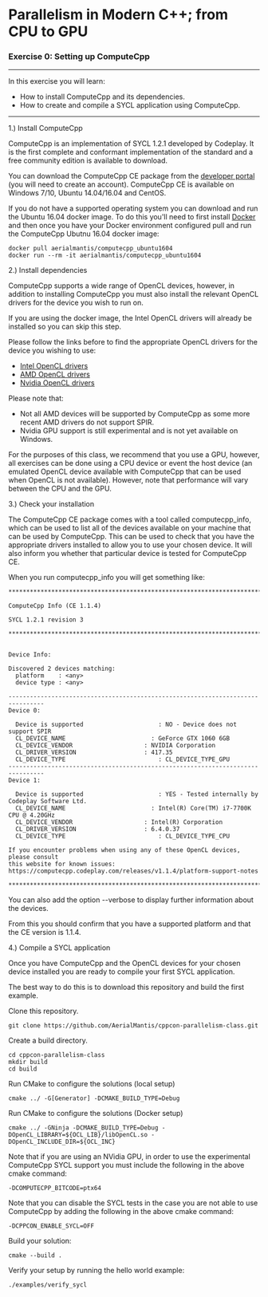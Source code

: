 # Parallelism in Modern C++; from CPU to GPU
### Exercise 0: Setting up ComputeCpp

---

In this exercise you will learn:
* How to install ComputeCpp and its dependencies.
* How to create and compile a SYCL application using ComputeCpp.

---

1.) Install ComputeCpp

ComputeCpp is an implementation of SYCL 1.2.1 developed by Codeplay. It is the first complete and conformant implementation of the standard and a free community edition is available to download.

You can download the ComputeCpp CE package from the [developer portal][computecpp-developer-portal] (you will need to create an account). ComputeCpp CE is available on Windows 7/10, Ubuntu 14.04/16.04 and CentOS.

If you do not have a supported operating system you can download and run the Ubuntu 16.04 docker image. To do this you'll need to first install [Docker][docker-installer] and then once you have your Docker environment configured pull and run the ComputeCpp Ubutnu 16.04 docker image:

```
docker pull aerialmantis/computecpp_ubuntu1604
docker run --rm -it aerialmantis/computecpp_ubuntu1604
```

2.) Install dependencies

ComputeCpp supports a wide range of OpenCL devices, however, in addition to installing ComputeCpp you must also install the relevant OpenCL drivers for the device you wish to run on.

If you are using the docker image, the Intel OpenCL drivers will already be installed so you can skip this step.

Please follow the links before to find the appropriate OpenCL drivers for the device you wishing to use:
* [Intel OpenCL drivers][intel-drivers]
* [AMD OpenCL drivers][amd-drivers]
* [Nvidia OpenCL drivers][nvidia-drivers]

Please note that:
* Not all AMD devices will be supported by ComputeCpp as some more recent AMD drivers do not support SPIR.
* Nvidia GPU support is still experimental and is not yet available on Windows.

For the purposes of this class, we recommend that you use a GPU, however, all exercises can be done using a CPU device or event the host device (an emulated OpenCL device available with ComputeCpp that can be used when OpenCL is not available). However, note that performance will vary between the CPU and the GPU.

3.) Check your installation

The ComputeCpp CE package comes with a tool called computecpp_info, which can be used to list all of the devices available on your machine that can be used by ComputeCpp. This can be used to check that you have the appropriate drivers installed to allow you to use your chosen device. It will also inform you whether that particular device is tested for ComputeCpp CE.

When you run computecpp_info you will get something like:

```
********************************************************************************

ComputeCpp Info (CE 1.1.4)

SYCL 1.2.1 revision 3

********************************************************************************


Device Info:

Discovered 2 devices matching:
  platform    : <any>
  device type : <any>

--------------------------------------------------------------------------------
Device 0:

  Device is supported                     : NO - Device does not support SPIR
  CL_DEVICE_NAME                        : GeForce GTX 1060 6GB
  CL_DEVICE_VENDOR                    : NVIDIA Corporation
  CL_DRIVER_VERSION                   : 417.35
  CL_DEVICE_TYPE                          : CL_DEVICE_TYPE_GPU
--------------------------------------------------------------------------------
Device 1:

  Device is supported                     : YES - Tested internally by Codeplay Software Ltd.
  CL_DEVICE_NAME                        : Intel(R) Core(TM) i7-7700K CPU @ 4.20GHz
  CL_DEVICE_VENDOR                    : Intel(R) Corporation
  CL_DRIVER_VERSION                   : 6.4.0.37
  CL_DEVICE_TYPE                          : CL_DEVICE_TYPE_CPU

If you encounter problems when using any of these OpenCL devices, please consult
this website for known issues:
https://computecpp.codeplay.com/releases/v1.1.4/platform-support-notes

********************************************************************************
```

You can also add the option --verbose to display further information about the devices.

From this you should confirm that you have a supported platform and that the CE version is 1.1.4.

4.) Compile a SYCL application

Once you have ComputeCpp and the OpenCL devices for your chosen device installed you are ready to compile your first SYCL application.

The best way to do this is to download this repository and build the first example.

Clone this repository.

```
git clone https://github.com/AerialMantis/cppcon-parallelism-class.git
```

Create a build directory.

```
cd cppcon-parallelism-class
mkdir build
cd build
```

Run CMake to configure the solutions (local setup)

```
cmake ../ -G[Generator] -DCMAKE_BUILD_TYPE=Debug
```

Run CMake to configure the solutions (Docker setup)
```
cmake ../ -GNinja -DCMAKE_BUILD_TYPE=Debug -DOpenCL_LIBRARY=${OCL_LIB}/libOpenCL.so -DOpenCL_INCLUDE_DIR=${OCL_INC}
```

Note that if you are using an NVidia GPU, in order to use the experimental ComputeCpp SYCL support you must include the following in the above cmake command:

```
-DCOMPUTECPP_BITCODE=ptx64
```

Note that you can disable the SYCL tests in the case you are not able to use ComputeCpp by adding the following in the above cmake command:

```
-DCPPCON_ENABLE_SYCL=OFF
```

Build your solution:

```
cmake --build .
```

Verify your setup by running the hello world example:


```
./examples/verify_sycl
```

[computecpp-developer-portal]: https://developer.codeplay.com/home/
[docker-installer]: https://docs.docker.com/install/
[intel-drivers]: https://software.intel.com/en-us/articles/opencl-drivers
[amd-drivers]: https://www.amd.com/en/support
[nvidia-drivers]: https://developer.nvidia.com/cuda-toolkit-32-downloads
